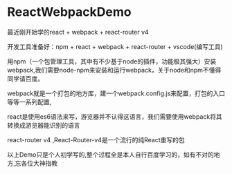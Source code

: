 # ReactWebpackDemo

最近刚开始学的react + webpack + react-router v4

开发工具准备好：npm + react + webpack + react-router + vscode(编写工具)

用npm（一个包管理工具，其中有不少基于node的插件，功能极其强大）安装webpack,我们需要node-npm来安装和运行webpack，关于node和npm不懂得同学请百度。

webpack就是一个打包的地方库，建一个webpack.config.js来配置，打包的入口等等一系列配置,

react是使用es6语法来写，游览器并不认得这语言，我们需要使用webpack将其转换成游览器能识别的语言

react-router v4 ,React-Router-v4是一个流行的纯React重写的包

以上Demo只是个人初学写的,整个过程全是本人自行百度学习的，如有不对的地方,忘各位大神指教
